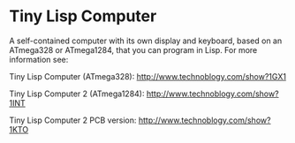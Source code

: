 # Tiny Lisp Computer
A self-contained computer with its own display and keyboard, based on an ATmega328 or ATmega1284, that you can program in Lisp.
For more information see:

Tiny Lisp Computer (ATmega328): http://www.technoblogy.com/show?1GX1

Tiny Lisp Computer 2 (ATmega1284): http://www.technoblogy.com/show?1INT

Tiny Lisp Computer 2 PCB version: http://www.technoblogy.com/show?1KTO

